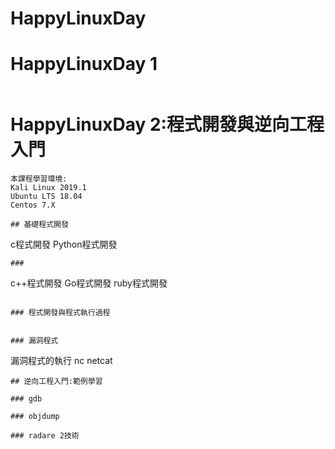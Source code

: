 # HappyLinuxDay


# HappyLinuxDay 1
```

```

# HappyLinuxDay 2:程式開發與逆向工程入門
```
本課程學習環境:
Kali Linux 2019.1
Ubuntu LTS 18.04
Centos 7.X
```
```
## 基礎程式開發
```
c程式開發
Python程式開發
```
### 
```
c++程式開發
Go程式開發
ruby程式開發
```

### 程式開發與程式執行過程
```

```

### 漏洞程式
```
漏洞程式的執行
nc 
netcat
```
## 逆向工程入門:範例學習

### gdb

### objdump

### radare 2技術
